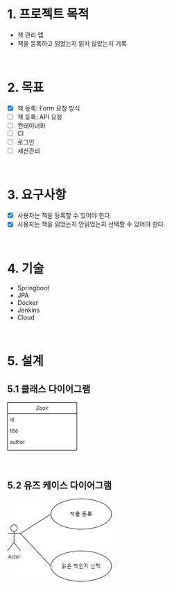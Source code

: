 # 1. 프로젝트 목적
- 책 관리 앱
- 책을 등록하고 읽었는지 읽지 않았는지 기록

<br>

# 2. 목표
- [x] 책 등록: Form 요청 방식
- [ ] 책 등록: API 요청
- [ ] 컨테이너화
- [ ] CI
- [ ] 로그인
- [ ] 세션관리

<br>

# 3. 요구사항
- [x] 사용자는 책을 등록할 수 있어야 한다.
- [x] 사용자는 책을 읽었는지 안읽었는지 선택할 수 있어야 한다.

<br>

# 4. 기술
- Springboot
- JPA
- Docker
- Jenkins
- Cloud

<br>

# 5. 설계
## 5.1 클래스 다이어그램
![class_diagram](imgs/class_diagram.png) 

<br>

## 5.2 유즈 케이스 다이어그램
![use_case](imgs/use_case.png)